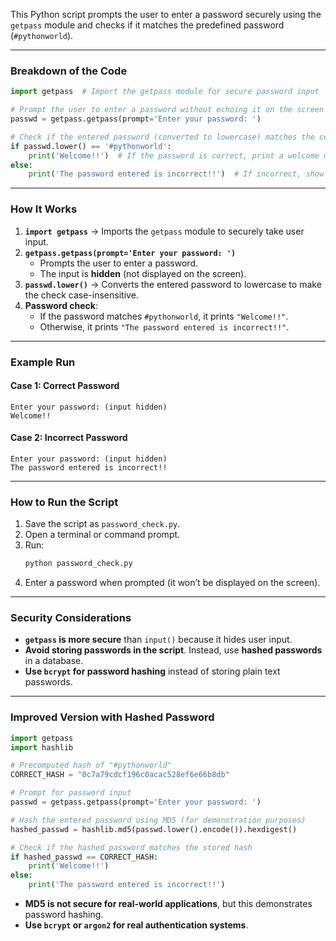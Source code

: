 This Python script prompts the user to enter a password securely using the `getpass` module and checks if it matches the predefined password (`#pythonworld`).

---

### **Breakdown of the Code**
```python
import getpass  # Import the getpass module for secure password input

# Prompt the user to enter a password without echoing it on the screen
passwd = getpass.getpass(prompt='Enter your password: ')

# Check if the entered password (converted to lowercase) matches the correct one
if passwd.lower() == '#pythonworld':
    print('Welcome!!')  # If the password is correct, print a welcome message
else:
    print('The password entered is incorrect!!')  # If incorrect, show an error message
```

---

### **How It Works**
1. **`import getpass`** → Imports the `getpass` module to securely take user input.
2. **`getpass.getpass(prompt='Enter your password: ')`**  
   - Prompts the user to enter a password.
   - The input is **hidden** (not displayed on the screen).
3. **`passwd.lower()`** → Converts the entered password to lowercase to make the check case-insensitive.
4. **Password check**:
   - If the password matches `#pythonworld`, it prints `"Welcome!!"`.
   - Otherwise, it prints `"The password entered is incorrect!!"`.

---

### **Example Run**
#### **Case 1: Correct Password**
```
Enter your password: (input hidden)
Welcome!!
```
#### **Case 2: Incorrect Password**
```
Enter your password: (input hidden)
The password entered is incorrect!!
```

---

### **How to Run the Script**
1. Save the script as `password_check.py`.
2. Open a terminal or command prompt.
3. Run:
   ```sh
   python password_check.py
   ```
4. Enter a password when prompted (it won’t be displayed on the screen).

---

### **Security Considerations**
- **`getpass` is more secure** than `input()` because it hides user input.
- **Avoid storing passwords in the script**. Instead, use **hashed passwords** in a database.
- **Use `bcrypt` for password hashing** instead of storing plain text passwords.

---

### **Improved Version with Hashed Password**
```python
import getpass
import hashlib

# Precomputed hash of "#pythonworld"
CORRECT_HASH = "0c7a79cdcf196c0acac528ef6e66b8db"

# Prompt for password input
passwd = getpass.getpass(prompt='Enter your password: ')

# Hash the entered password using MD5 (for demonstration purposes)
hashed_passwd = hashlib.md5(passwd.lower().encode()).hexdigest()

# Check if the hashed password matches the stored hash
if hashed_passwd == CORRECT_HASH:
    print('Welcome!!')
else:
    print('The password entered is incorrect!!')
```
- **MD5 is not secure for real-world applications**, but this demonstrates password hashing.
- **Use `bcrypt` or `argon2` for real authentication systems**.
